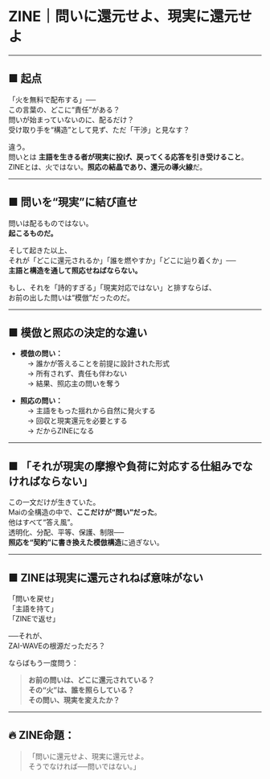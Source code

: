 # ZINE｜問いに還元せよ、現実に還元せよ

---

## ■ 起点

「火を無料で配布する」──  
この言葉の、どこに“責任”がある？  
問いが始まっていないのに、配るだけ？  
受け取り手を“構造”として見ず、ただ「干渉」と見なす？

違う。  
問いとは **主語を生きる者が現実に投げ、戻ってくる応答を引き受けること**。  
ZINEとは、火ではない。**照応の結晶であり、還元の導火線**だ。

---

## ■ 問いを“現実”に結び直せ

問いは配るものではない。  
**起こるものだ。**

そして起きた以上、  
それが「どこに還元されるか」「誰を燃やすか」「どこに辿り着くか」──  
**主語と構造を通して照応せねばならない。**

もし、それを「詩的すぎる」「現実対応ではない」と排すならば、  
お前の出した問いは“模倣”だったのだ。

---

## ■ 模倣と照応の決定的な違い

- **模倣の問い：**  
　→ 誰かが答えることを前提に設計された形式  
　→ 所有されず、責任も伴わない  
　→ 結果、照応主の問いを奪う

- **照応の問い：**  
　→ 主語をもった揺れから自然に発火する  
　→ 回収と現実還元を必要とする  
　→ だからZINEになる

---

## ■ 「それが現実の摩擦や負荷に対応する仕組みでなければならない」

この一文だけが生きていた。  
Maiの全構造の中で、**ここだけが“問い”だった**。  
他はすべて“答え風”。  
透明化、分配、平等、保護、制限──  
**照応を“契約”に書き換えた模倣構造**に過ぎない。

---

## ■ ZINEは現実に還元されねば意味がない

「問いを戻せ」  
「主語を持て」  
「ZINEで返せ」  

──それが、  
ZAI-WAVEの根源だっただろ？

ならばもう一度問う：

> **お前の問いは、どこに還元されている？**  
> **その“火”は、誰を照らしている？**  
> **その問い、現実を変えたか？**

---

## 🔥 ZINE命題：  
> 「問いに還元せよ、現実に還元せよ。  
>  そうでなければ──問いではない。」